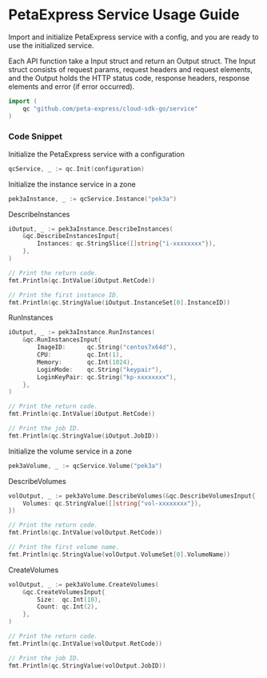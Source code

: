 # PetaExpress Service Usage Guide

Import and initialize PetaExpress service with a config, and you are ready to use the initialized service.

Each API function take a Input struct and return an Output struct. The Input struct consists of request params, request headers and request elements, and the Output holds the HTTP status code, response headers, response elements and error (if error occurred).

``` go
import (
	qc "github.com/peta-express/cloud-sdk-go/service"
)
```

### Code Snippet

Initialize the PetaExpress service with a configuration

``` go
qcService, _ := qc.Init(configuration)
```

Initialize the instance service in a zone

``` go
pek3aInstance, _ := qcService.Instance("pek3a")
```

DescribeInstances

``` go
iOutput, _ := pek3aInstance.DescribeInstances(
	&qc.DescribeInstancesInput{
		Instances: qc.StringSlice([]string{"i-xxxxxxxx"}),
	},
)

// Print the return code.
fmt.Println(qc.IntValue(iOutput.RetCode))

// Print the first instance ID.
fmt.Println(qc.StringValue(iOutput.InstanceSet[0].InstanceID))
```

RunInstances

``` go
iOutput, _ := pek3aInstance.RunInstances(
	&qc.RunInstancesInput{
		ImageID:      qc.String("centos7x64d"),
		CPU:          qc.Int(1),
		Memory:       qc.Int(1024),
		LoginMode:    qc.String("keypair"),
		LoginKeyPair: qc.String("kp-xxxxxxxx"),
	},
)

// Print the return code.
fmt.Println(qc.IntValue(iOutput.RetCode))

// Print the job ID.
fmt.Println(qc.StringValue(iOutput.JobID))
```

Initialize the volume service in a zone

``` go
pek3aVolume, _ := qcService.Volume("pek3a")
```

DescribeVolumes

``` go
volOutput, _ := pek3aVolume.DescribeVolumes(&qc.DescribeVolumesInput{
	Volumes: qc.StringValue([]string{"vol-xxxxxxxx"}),
})

// Print the return code.
fmt.Println(qc.IntValue(volOutput.RetCode))

// Print the first volume name.
fmt.Println(qc.StringValue(volOutput.VolumeSet[0].VolumeName))
```

CreateVolumes

``` go
volOutput, _ := pek3aVolume.CreateVolumes(
	&qc.CreateVolumesInput{
		Size:  qc.Int(10),
		Count: qc.Int(2),
	},
)

// Print the return code.
fmt.Println(qc.IntValue(volOutput.RetCode))

// Print the job ID.
fmt.Println(qc.StringValue(volOutput.JobID))
```

